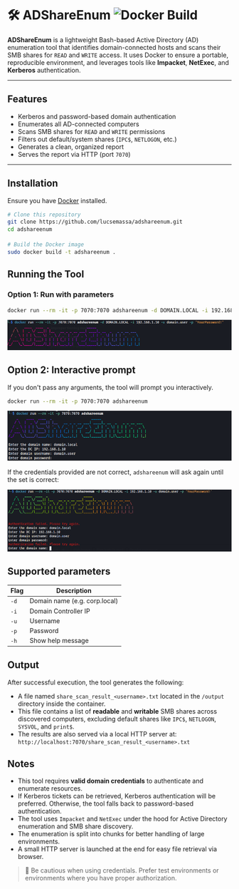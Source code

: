 # 🛠️ ADShareEnum ![Docker Build](https://img.shields.io/badge/Docker-Build-brightgreen?logo=docker)

**ADShareEnum** is a lightweight Bash-based Active Directory (AD) enumeration tool that identifies domain-connected hosts and scans their SMB shares for `READ` and `WRITE` access. It uses Docker to ensure a portable, reproducible environment, and leverages tools like **Impacket**, **NetExec**, and **Kerberos** authentication.

---

## Features

- Kerberos and password-based domain authentication
- Enumerates all AD-connected computers
- Scans SMB shares for `READ` and `WRITE` permissions
- Filters out default/system shares (`IPC$`, `NETLOGON`, etc.)
- Generates a clean, organized report
- Serves the report via HTTP (port `7070`)

---

## Installation

Ensure you have [Docker](https://www.docker.com/) installed.

```bash
# Clone this repository
git clone https://github.com/lucsemassa/adshareenum.git
cd adshareenum

# Build the Docker image
sudo docker build -t adshareenum .
```

## Running the Tool
### Option 1: Run with parameters
```bash
docker run --rm -it -p 7070:7070 adshareenum -d DOMAIN.LOCAL -i 192.168.1.10 -u domain.user -p 'YourPassword!'
```

![alt text](adshareenum_param.png "adshareenum running with parameters")

## Option 2: Interactive prompt

If you don't pass any arguments, the tool will prompt you interactively.
```bash
docker run --rm -it -p 7070:7070 adshareenum
```
![alt text](adshareenum_interactive.png "adshareenum running with interactive prompt")

If the credentials provided are not correct, `adshareenum` will ask again until the set is correct:

![alt text](incorrect_creds.png "Incorrect set of credentials")

## Supported parameters

| Flag | Description                      |
|------|----------------------------------|
| `-d` | Domain name (e.g. corp.local)    |
| `-i` | Domain Controller IP             |
| `-u` | Username                         |
| `-p` | Password                         |
| `-h` | Show help message                |

## Output

After successful execution, the tool generates the following:

- A file named `share_scan_result_<username>.txt` located in the `/output` directory inside the container.
- This file contains a list of **readable** and **writable** SMB shares across discovered computers, excluding default shares like `IPC$`, `NETLOGON`, `SYSVOL`, and `print$`.
- The results are also served via a local HTTP server at:  
  `http://localhost:7070/share_scan_result_<username>.txt`



## Notes

- This tool requires **valid domain credentials** to authenticate and enumerate resources.
- If Kerberos tickets can be retrieved, Kerberos authentication will be preferred. Otherwise, the tool falls back to password-based authentication.
- The tool uses `Impacket` and `NetExec` under the hood for Active Directory enumeration and SMB share discovery.
- The enumeration is split into chunks for better handling of large environments.
- A small HTTP server is launched at the end for easy file retrieval via browser.

> 🔐 Be cautious when using credentials. Prefer test environments or environments where you have proper authorization.
